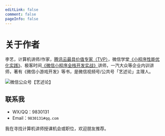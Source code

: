 ```yaml
---
editLink: false
comment: false
pageInfo: false
---
```

# 关于作者

李艺，计算机讲师/作家，[腾讯云最具价值专家（TVP）](https://cloud.tencent.com/tvp/124)，微信学堂[《小程序性能优化实践》](https://developers.weixin.qq.com/community/business/course/000606628dc2e86dc0ddcbb115940d)、极客时间[《微信小程序全栈开发实战》](http://gk.link/a/10AdC)讲师，一汽大众等企业内训讲师，著有《微信小游戏开发》等书，是微信视频号/公共号「艺述论」主理人。

![微信公众号【艺述论】](/yslqrcode.jpg)

## 联系我

- WX/QQ：9830131
- Email：`9830131#qq.com`

我在寻找计算机讲师授课机会或职位，欢迎朋友推荐。